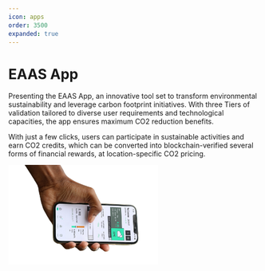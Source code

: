 ```yaml
---
icon: apps
order: 3500
expanded: true
---
```


# EAAS App
Presenting the EAAS App, an innovative tool set to transform environmental sustainability and leverage carbon footprint initiatives. With three Tiers of validation tailored to diverse user requirements and technological capacities, the app ensures maximum CO2 reduction benefits.

With just a few clicks, users can participate in sustainable activities and earn CO2 credits, which can be converted into blockchain-verified several forms of financial rewards, at location-specific CO2 pricing.

<img src="/src/updated/LEFT.png" width="300">